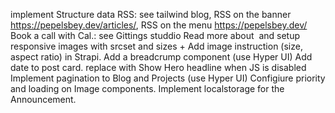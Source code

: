 implement Structure data
RSS: see tailwind blog, RSS on the banner https://pepelsbey.dev/articles/, RSS on the menu https://pepelsbey.dev/
Book a call with Cal.: see Gittings studdio
Read more about <Image> and setup responsive images with srcset and sizes + Add image instruction (size, aspect ratio) in Strapi.
Add a breadcrump component (use Hyper UI)
Add date to post card.
replace <a> with <Link />
Show Hero headline when JS is disabled
Implement pagination to Blog and Projects (use Hyper UI)
Configiure priority and loading on Image components.
Implement localstorage for the Announcement.